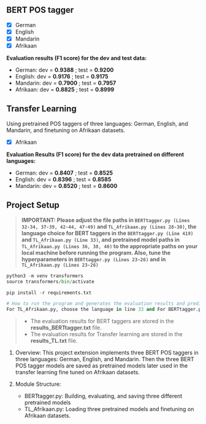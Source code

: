 ## BERT POS tagger

- [x] German
- [x] English
- [x] Mandarin
- [x] Afrikaan

**Evaluation results (F1 score) for the dev and test data:**

- German: dev = **0.9388** ; test = **0.9200**
- English: dev = **0.9176** ; test = **0.9175**
- Mandarin: dev = **0.7900** ; test = **0.7957**
- Afrikaan: dev = **0.8825** ; test = **0.8999**

## Transfer Learning

Using pretrained POS taggers of three languages: German, English, and Mandarin, and finetuning on Afrikaan datasets.
- [x] Afrikaan


**Evaluation Results (F1 score) for the dev data pretrained on different languages:**

- German: dev = **0.8407** ; test = **0.8525**
- English: dev = **0.8396** ; test = **0.8585**
- Mandarin: dev = **0.8520** ; test = **0.8600**

## Project Setup

> **IMPORTANT: Please adjust the file paths in `BERTtagger.py (Lines 32-34, 37-39, 42-44, 47-49)` and `TL_Afrikaan.py (Lines 28-30)`, the language choice for BERT taggers in the `BERTtagger.py (Line 419)` and `TL_Afrikaan.py (Line 33)`, and pretrained model paths in `TL_Afrikaan.py (Lines 36, 38, 40)` to the appropriate paths on your local machine before running the program. Also, tune the hyperparameters in `BERTtagger.py (Lines 23-26)` and in `TL_Afrikaan.py (Lines 23-26)`**

```python
python3 -m venv transformers
source transformers/bin/activate

pip install -r requirements.txt

# How to run the program and generates the evaluation results and predictions
For TL_Afrikaan.py, choose the language in line 33 and For BERTtagger.py, choose the language in line 419, and run the file.
```

> - The evaluation results for BERT taggers are stored in the **results_BERTtagger.txt** file.
> - The evaluation results for Transfer learning are stored in the **results_TL.txt** file.

1. Overview:
   This project extension implements three BERT POS taggers in three languages: German, English, and Mandarin. Then the three BERT POS tagger models are saved as pretrained models later used in the transfer learning fine tuned on Afrikaan datasets.

2. Module Structure:
   - BERTtagger.py: Building, evaluating, and saving three different pretrained models
   - TL_Afrikaan.py: Loading three pretrained models and finetuning on Afrikaan datasets. 
